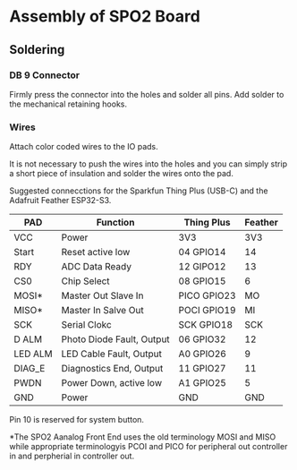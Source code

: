 # Assembly of SPO2 Board
## Soldering
### DB 9 Connector
Firmly press the connector into the holes and solder all pins. Add solder to the mechanical retaining hooks.
### Wires
Attach color coded wires to the IO pads.

It is not necessary to push the wires into the holes and you can simply strip a short piece of insulation and solder the wires onto the pad.

Suggested connecctions for the Sparkfun Thing Plus (USB-C) and the Adafruit Feather ESP32-S3.

PAD | Function | Thing Plus | Feather
---|---|---|---
VCC     | Power                     | 3V3         | 3V3 
Start   | Reset active low          | 04   GPIO14 | 14 
RDY     | ADC Data Ready            | 12   GIPO12 | 13
CS0     | Chip Select               | 08   GPIO15 | 6
MOSI*   | Master Out Slave In       | PICO GPIO23 | MO
MISO*   | Master In Salve Out       | POCI GPIO19 | MI
SCK     | Serial Clokc              | SCK  GPIO18 | SCK
D ALM   | Photo Diode Fault, Output | 06   GPIO32 | 12
LED ALM | LED Cable Fault, Output   | A0   GPIO26 | 9
DIAG_E  | Diagnostics End, Output   | 11   GPIO27 | 11
PWDN    | Power Down, active low    | A1   GPIO25 | 5
GND     | Power                     | GND         | GND

Pin 10 is reserved for system button.

*The SPO2 Aanalog Front End uses the old terminology MOSI and MISO while appropriate terminologyis PCOI and PICO for peripheral out controller in and perpherial in controller out.
